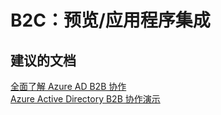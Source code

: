 <properties
    pageTitle="b2c: preview/application integration"
    description="B2C：预览/应用程序集成"
    service="microsoft.activedirectory"
    resource="activedirectory"
    authors="aashu"
    displayOrder=""
    selfHelpType="generic"
    supportTopicIds="32422333"
    resourceTags=""
    productPesIds="14785"
    cloudEnvironments="public"
/>


# B2C：预览/应用程序集成


## **建议的文档**
[全面了解 Azure AD B2B 协作](https://blogs.technet.microsoft.com/ad/2015/09/15/learn-all-about-the-azure-ad-b2b-collaboration-preview/)<br>
[Azure Active Directory B2B 协作演示](https://channel9.msdn.com/Series/Azure-Active-Directory-Videos-Demos/Azure-Active-Directory-B2B-collaboration-demo)



<!--HONumber=Jul16_HO4-->


